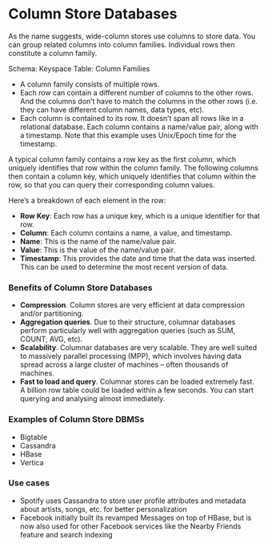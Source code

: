# Column Store Databases

As the name suggests, wide-column stores use columns to store data. You can group related columns into column families. Individual rows then constitute a column family.

Schema: Keyspace
Table: Column Families

- A column family consists of multiple rows.
- Each row can contain a different number of columns to the other rows. And the columns don’t have to match the columns in the other rows (i.e. they can have different column names, data types, etc).
- Each column is contained to its row. It doesn’t span all rows like in a relational database. Each column contains a name/value pair, along with a timestamp. Note that this example uses Unix/Epoch time for the timestamp.

A typical column family contains a row key as the first column, which uniquely identifies that row within the column family. The following columns then contain a column key, which uniquely identifies that column within the row, so that you can query their corresponding column values.

Here’s a breakdown of each element in the row:

- **Row Key**: Each row has a unique key, which is a unique identifier for that row.
- **Column**: Each column contains a name, a value, and timestamp.
- **Name**: This is the name of the name/value pair.
- **Value**: This is the value of the name/value pair.
- **Timestamp**: This provides the date and time that the data was inserted. This can be used to determine the most recent version of data.

### Benefits of Column Store Databases

- **Compression**. Column stores are very efficient at data compression and/or partitioning.
- **Aggregation queries**. Due to their structure, columnar databases perform particularly well with aggregation queries (such as SUM, COUNT, AVG, etc).
- **Scalability**. Columnar databases are very scalable. They are well suited to massively parallel processing (MPP), which involves having data spread across a large cluster of machines – often thousands of machines.
- **Fast to load and query**. Columnar stores can be loaded extremely fast. A billion row table could be loaded within a few seconds. You can start querying and analysing almost immediately.

### Examples of Column Store DBMSs
- Bigtable
- Cassandra
- HBase
- Vertica

### Use cases
- Spotify uses Cassandra to store user profile attributes and metadata about artists, songs, etc. for better personalization
- Facebook initially built its revamped Messages on top of HBase, but is now also used for other Facebook services like the Nearby Friends feature and search indexing